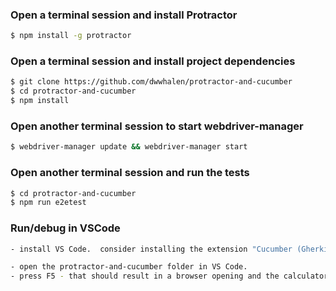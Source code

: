 ### Open a terminal session and install Protractor
```sh
$ npm install -g protractor
```
### Open a terminal session and install project dependencies
```sh
$ git clone https://github.com/dwwhalen/protractor-and-cucumber
$ cd protractor-and-cucumber
$ npm install
```
### Open another terminal session to start webdriver-manager
```sh
$ webdriver-manager update && webdriver-manager start
```

### Open another terminal session and run the tests
```sh
$ cd protractor-and-cucumber
$ npm run e2etest
```
### Run/debug in VSCode
```sh
- install VS Code.  consider installing the extension "Cucumber (Gherkin) Full Support" to make working with gherkin easier.

- open the protractor-and-cucumber folder in VS Code.
- press F5 - that should result in a browser opening and the calculator features running.  Breakpoints can be set as well.
```